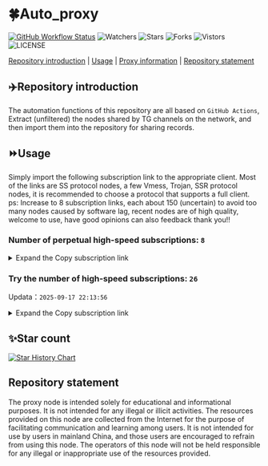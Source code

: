 # 🍀Auto_proxy
[![GitHub Workflow Status](https://img.shields.io/github/actions/workflow/status/PangTouY00/Auto_proxy/main.yml?branch=main)](https://github.com/PangTouY00/Auto_proxy/actions/workflows/main.yml?branch=main) 
![Watchers](https://img.shields.io/github/watchers/w1770946466/Auto_proxy) ![Stars](https://img.shields.io/github/stars/PangTouY00/Auto_proxy) ![Forks](https://img.shields.io/github/forks/w1770946466/Auto_proxy) ![Vistors](https://visitor-badge.laobi.icu/badge?page_id=PangTouY00.Auto_proxy) ![LICENSE](https://img.shields.io/badge/license-CC%20BY--SA%204.0-green.svg)

[Repository introduction](https://github.com/PangTouY00/Auto_proxy#Repositoryintroduction) | [Usage](https://github.com/PangTouY00/Auto_proxy#Usage) | [Proxy information](https://github.com/PangTouY00/Auto_proxy#Proxyinformation) | [Repository statement](https://github.com/PangTouY00/Auto_proxy#Repositorystatement)

## ✈️Repository introduction
The automation functions of this repository are all based on `GitHub Actions`,
Extract (unfiltered) the nodes shared by TG channels on the network, and then import them into the repository for sharing records.

## ⏩Usage
Simply import the following subscription link to the appropriate client. Most of the links are SS protocol nodes, a few Vmess, Trojan, SSR protocol nodes, it is recommended to choose a protocol that supports a full client.
ps: Increase to 8 subscription links, each about 150 (uncertain) to avoid too many nodes caused by software lag, recent nodes are of high quality, welcome to use, have good opinions can also feedback thank you!!

### Number of perpetual high-speed subscriptions: `8`

<details>
  <summary>Expand the Copy subscription link</summary>

  
- [Multiprotocol Base64 encoding](https://raw.githubusercontent.com/PangTouY00/Auto_proxy/main/Long_term_subscription1)
`https://raw.githubusercontent.com/PangTouY00/Auto_proxy/main/Long_term_subscription_num`
`Total number of merge nodes: 218`

- [Multiprotocol Base64 encoding](https://raw.githubusercontent.com/PangTouY00/Auto_proxy/main/Long_term_subscription1)
`https://raw.githubusercontent.com/PangTouY00/Auto_proxy/main/Long_term_subscription1`
`Total number of merge nodes: 28`

- [Multiprotocol Base64 encoding](https://raw.githubusercontent.com/PangTouY00/Auto_proxy/main/Long_term_subscription2)
`https://raw.githubusercontent.com/PangTouY00/Auto_proxy/main/Long_term_subscription2`
`Total number of merge nodes: 28`

- [Multiprotocol Base64 encoding](https://raw.githubusercontent.com/PangTouY00/Auto_proxy/main/Long_term_subscription3)
`https://raw.githubusercontent.com/PangTouY00/Auto_proxy/main/Long_term_subscription3`
`Total number of merge nodes: 28`

- [Multiprotocol Base64 encoding](https://raw.githubusercontent.com/PangTouY00/Auto_proxy/main/Long_term_subscription4)
`https://raw.githubusercontent.com/PangTouY00/Auto_proxy/main/Long_term_subscription4`
`Total number of merge nodes: 28`

- [Multiprotocol Base64 encoding](https://raw.githubusercontent.comPangTouY00/Auto_proxy/main/Long_term_subscription5)
`https://raw.githubusercontent.com/PangTouY00/Auto_proxy/main/Long_term_subscription5`
`Total number of merge nodes: 28`

- [Multiprotocol Base64 encoding](https://raw.githubusercontent.com/PangTouY00/Auto_proxy/main/Long_term_subscription6)
`https://raw.githubusercontent.com/PangTouY00/Auto_proxy/main/Long_term_subscription6`
`Total number of merge nodes: 28`

- [Multiprotocol Base64 encoding](https://raw.githubusercontent.com/PangTouY00/Auto_proxy/main/Long_term_subscription7)
`https://raw.githubusercontent.com/PangTouY00/Auto_proxy/main/Long_term_subscription7`
`Total number of merge nodes: 28`

- [Multiprotocol Base64 encoding](https://raw.githubusercontent.com/PangTouY00/Auto_proxy/main/Long_term_subscription8)
`https://raw.githubusercontent.com/PangTouY00/Auto_proxy/main/Long_term_subscription8`
`Total number of merge nodes: 22`

- [Clash subscription](https://raw.githubusercontent.com/PangTouY00/Auto_proxy/main/Long_term_subscription2.yaml)
`https://raw.githubusercontent.com/PangTouY00/Auto_proxy/main/Long_term_subscription1.yaml`


- [Clash subscription](https://raw.githubusercontent.com/PangTouY00/Auto_proxy/main/Long_term_subscription2.yaml)
`https://raw.githubusercontent.com/PangTouY00/Auto_proxy/main/Long_term_subscription2.yaml`


- [Clash subscription](https://raw.githubusercontent.com/PangTouY00/Auto_proxy/main/Long_term_subscription3.yaml)
`https://raw.githubusercontent.com/PangTouY00/Auto_proxy/main/Long_term_subscription3.yaml`
  
</details>

### Try the number of high-speed subscriptions: `26`
Updata：`2025-09-17 22:13:56`


<details>
  <summary>Expand the Copy subscription link</summary>  


























































































































































































































































































































































































































































































































































































































































































































































































































































































































































































































































































































































































































































































































































































































































































































































































































































































































































































































































































































































































































































































































































































































































































































































































































































































































































































































































































































































































































































































































































































































































































































































































































































































































































































































































































































































































































































































































































































































































































































































































































































































































































































































































































































































































































































































































































































































































































































































































































































































































































































































































































































































































































































































































































































































































































































































































































































































































































































































































































































































































































































































































































































































































































































































































































































































































































































































































































































































































































































































































































































































































































































































































































































































































































































































































































































































































































































































































































































































































































































































































































































































































































































































































































































































































































































































































































































































































































































































































































































































































































































































































































































































































































































































































































































































































































































































































































































































































































































































































































































































































































































































































































































































































































































































































































































































































































































































































































































































































































































































































































































































































































































































































































































































































































































































































































































































































































































































































































































































































































































































































































































































































































































































































































































































































































































































































































































































































































































































































































































































































































































































































































































































































































































































































































































































































































































































































































































































































































































































































































































































































































































































































































































































































































































































































































































































































































































































































































































































































































































































































































































































































































































































































































































































































































































































































































































































































































































































































































































































































































































































































































































































































































































































































































































































































































































































































































































































































































































































































































































































































































































































































































































































































































































































































































































































































































































































































































































































































































































































































































































































































































































































































































































































































































































































































































































































































































































































































































































































































































































































































































































































































































































































































































































































































































































































































































































































































































































































































































































































































































































































































































































































































































































































































































































































































































































































































































































































































































































































































































































































































































































































































































































































































































































































































































































































































































































































































































































































































































































































































































































































































































































































































































































































































































































































































































































































































































































































































































































































































































































































































































































































































































































































































































































































































































































































































































































































































































































































































































































































































































































































































































>Trial subscription：
`http://tinnyrick8888.com/api/v1/client/subscribe?token=00c1e5606d725c8912f38f9f20de3b3e`




>Trial subscription：
`https://guanwang.1010520.click/api/v1/client/subscribe?token=7e18d98ecfb20421208f0a193d906e4c`




>Trial subscription：
`https://sy-4dskhb.fj520.click/api/v1/client/subscribe?token=34529a5f453164a270cb85d473d116a5`




>Trial subscription：
`https://nekocloud.xx.kg/api/v1/client/subscribe?token=8690506de42468d720d5facc483650bd`




>Trial subscription：
`https://v2s.ip-ddns.com/api/v1/client/subscribe?token=691cf4c9e42bdea679b68f5d65777d32`




>Trial subscription：
`https://xiaohuolongjc.top/api/v1/client/subscribe?token=b99bb5f2f749ec0806b01697c6ebd950`




>Trial subscription：
`https://gw-tokwyrfy9u.1010520.click/api/v1/client/subscribe?token=3915e170bcb86e73d6a11ee0dcba702d`




>Trial subscription：
`https://gw-8gdesscrja.1010520.click/api/v1/client/subscribe?token=80c6164be95ff78fbfe3e8e28c0221e9`




>Trial subscription：
`https://dash.tuzivip02.top/api/v1/client/subscribe?token=76a15aadc3549812cbc82c22d8ffc2c4`




>Trial subscription：
`https://www.eeevpn.com/api/v1/client/subscribe?token=882b06183279f17d886cc3ff936c95f4`




>Trial subscription：
`https://qingyun.zybs.eu.org/api/v1/client/subscribe?token=b99811ddb690234a53aff2b6b2a05a17`




>Trial subscription：
`https://dl.vfkum.website/api/v1/client/subscribe?token=7ae296e34f383dc5a1fb558e9d4a149d`




>Trial subscription：
`https://kingfisher.top/api/v1/client/subscribe?token=97f32197b75f0705d266c6cb3bf00624`




>Trial subscription：
`https://dash.tuzivip03.top/api/v1/client/subscribe?token=339bfc53e2ddf060eb5777ab643982a5`




>Trial subscription：
`https://a.ppsubsc.org/api/v1/client/subscribe?token=a8f236129e6a4a8675e910101522348d`




>Trial subscription：
`https://yywhale.com/api/v1/client/subscribe?token=a7d62a084a3caeb1e44203bbc255ec5a`




>Trial subscription：
`https://test.bt3.one/api/v1/client/subscribe?token=186a497ba6ae59e1338b062479b6d84f`




>Trial subscription：
`https://dash.tuzivip01.top/api/v1/client/subscribe?token=afc777c233b4af63dbb42e1c2f029908`




>Trial subscription：
`https://dashuai.us/api/v1/client/subscribe?token=48dab8e449af610ac3791a2b48498300`




>Trial subscription：
`https://go.yueyun.de/api/v1/client/subscribe?token=d152f7dc31354b14fbd5386d7987b246`




>Trial subscription：
`https://gw-zubknq2tly.1010520.click/api/v1/client/subscribe?token=3326e983867de334b1569c7555f4b620`




>Trial subscription：
`https://ld88.nxxbbf.com/api/v1/client/subscribe?token=e479abaf18c37b52b2978cee61cdd253`




>Trial subscription：
`https://www.huojian2.xyz/api/v1/client/subscribe?token=3c8bf755503113262deefb141bb3f275`




>Trial subscription：
`https://gw-wzpalhftjc.1010520.click/api/v1/client/subscribe?token=887341b4d5192604c5a66f92e15812e3`




>Trial subscription：
`https://nekocloud.qzz.io/api/v1/client/subscribe?token=58727da358e5f566894a443c27f79617`




>Trial subscription：
`https://cfvpn.com/api/v1/client/subscribe?token=4f51a431c92c4aa4c9cb58bec3d6b573`



</details>

## ✨Star count
[![Star History Chart](https://api.star-history.com/svg?repos=PangTouY00/Auto_proxy&type=Date)](https://star-history.com/#w1770946466/Auto_proxy&Date)



## Repository statement
The proxy node is intended solely for educational and informational purposes. It is not intended for any illegal or illicit activities. The resources provided on this node are collected from the Internet for the purpose of facilitating communication and learning among users. It is not intended for use by users in mainland China, and those users are encouraged to refrain from using this node. The operators of this node will not be held responsible for any illegal or inappropriate use of the resources provided.
